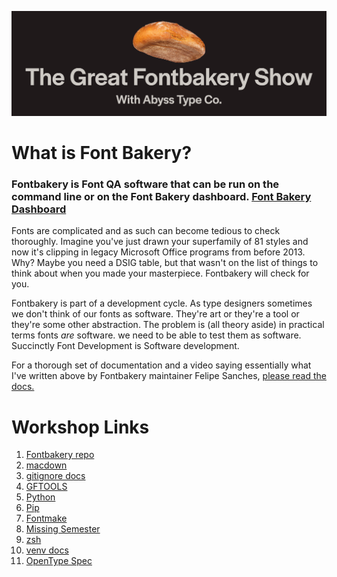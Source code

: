![The Great Fontbakery Show](https://github.com/bghryct/TheGreatFontbakeryShow/blob/master/images/TGFBS.png)


# What is Font Bakery?
### Fontbakery is Font QA software that can be run on the command line or on the Font Bakery dashboard. [Font Bakery Dashboard](https://fontbakery.graphicore.de/)

Fonts are complicated and as such can become tedious to check thoroughly. Imagine you've just drawn your superfamily of 81 styles and now it's clipping in legacy Microsoft Office programs from before 2013. Why? Maybe you need a DSIG table, but that wasn't on the list of things to think about when you made your masterpiece. Fontbakery will check for you. 

Fontbakery is part of a development cycle. As type designers sometimes we don't think of our fonts as software. They're art or they're a tool or they're some other abstraction. The problem is (all theory aside) in practical terms fonts *are* software. we need to be able to test them as software. Succinctly Font Development is Software development. 

For a thorough set of documentation and a video saying essentially what I've written above by Fontbakery maintainer Felipe Sanches, [please read the docs.](https://font-bakery.readthedocs.io/en/latest/)


# Workshop Links

1.  [Fontbakery repo](https://github.com/googlefonts/fontbakery)
1. [macdown](https://macdown.uranusjr.com/)
1.  [gitignore docs](https://git-scm.com/docs/gitignore)
1.  [GFTOOLS](https://github.com/googlefonts/gftools)
1. [Python](https://www.python.org/downloads/)
1. [Pip](https://pip.pypa.io/en/stable/installing/)
1.  [Fontmake](https://github.com/googlefonts/fontmake)
1.  [Missing Semester](https://missing.csail.mit.edu/)
1. [zsh](https://ohmyz.sh/)
1. [venv docs](https://docs.python.org/3/library/venv.html)
2. [OpenType Spec](https://docs.microsoft.com/en-us/typography/opentype/spec/)
